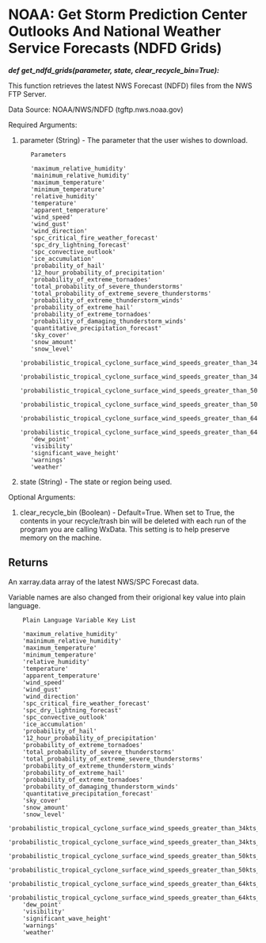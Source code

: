 # NOAA: Get Storm Prediction Center Outlooks And National Weather Service Forecasts (NDFD Grids)

***def get_ndfd_grids(parameter, 
                   state,
                   clear_recycle_bin=True):***

This function retrieves the latest NWS Forecast (NDFD) files from the NWS FTP Server. 

Data Source: NOAA/NWS/NDFD (tgftp.nws.noaa.gov)

Required Arguments: 

1) parameter (String) - The parameter that the user wishes to download.

          Parameters
          
          'maximum_relative_humidity'
          'mainimum_relative_humidity'
          'maximum_temperature'
          'minimum_temperature'
          'relative_humidity'
          'temperature'
          'apparent_temperature'
          'wind_speed'
          'wind_gust'
          'wind_direction'
          'spc_critical_fire_weather_forecast'
          'spc_dry_lightning_forecast'
          'spc_convective_outlook'
          'ice_accumulation'
          'probability_of_hail'
          '12_hour_probability_of_precipitation'
          'probability_of_extreme_tornadoes'
          'total_probability_of_severe_thunderstorms'
          'total_probability_of_extreme_severe_thunderstorms'
          'probability_of_extreme_thunderstorm_winds'
          'probability_of_extreme_hail'
          'probability_of_extreme_tornadoes'
          'probability_of_damaging_thunderstorm_winds'
          'quantitative_precipitation_forecast'
          'sky_cover'
          'snow_amount'
          'snow_level'
          'probabilistic_tropical_cyclone_surface_wind_speeds_greater_than_34kts_cumulative'
          'probabilistic_tropical_cyclone_surface_wind_speeds_greater_than_34kts_incremental'
          'probabilistic_tropical_cyclone_surface_wind_speeds_greater_than_50kts_cumulative'
          'probabilistic_tropical_cyclone_surface_wind_speeds_greater_than_50kts_incremental'
          'probabilistic_tropical_cyclone_surface_wind_speeds_greater_than_64kts_cumulative'
          'probabilistic_tropical_cyclone_surface_wind_speeds_greater_than_64kts_incremental'
          'dew_point'
          'visibility'
          'significant_wave_height'
          'warnings'
          'weather'  

2) state (String) - The state or region being used. 

Optional Arguments: 

1) clear_recycle_bin (Boolean) - Default=True. When set to True, the contents in your recycle/trash bin will be deleted with each run
    of the program you are calling WxData. This setting is to help preserve memory on the machine. 

Returns
-------

An xarray.data array of the latest NWS/SPC Forecast data.

Variable names are also changed from their origional key value into plain language.
    
        Plain Language Variable Key List
        
        'maximum_relative_humidity'
        'mainimum_relative_humidity'
        'maximum_temperature'
        'minimum_temperature'
        'relative_humidity'
        'temperature'
        'apparent_temperature'
        'wind_speed'
        'wind_gust'
        'wind_direction'
        'spc_critical_fire_weather_forecast'
        'spc_dry_lightning_forecast'
        'spc_convective_outlook'
        'ice_accumulation'
        'probability_of_hail'
        '12_hour_probability_of_precipitation'
        'probability_of_extreme_tornadoes'
        'total_probability_of_severe_thunderstorms'
        'total_probability_of_extreme_severe_thunderstorms'
        'probability_of_extreme_thunderstorm_winds'
        'probability_of_extreme_hail'
        'probability_of_extreme_tornadoes'
        'probability_of_damaging_thunderstorm_winds'
        'quantitative_precipitation_forecast'
        'sky_cover'
        'snow_amount'
        'snow_level'
        'probabilistic_tropical_cyclone_surface_wind_speeds_greater_than_34kts_cumulative'
        'probabilistic_tropical_cyclone_surface_wind_speeds_greater_than_34kts_incremental'
        'probabilistic_tropical_cyclone_surface_wind_speeds_greater_than_50kts_cumulative'
        'probabilistic_tropical_cyclone_surface_wind_speeds_greater_than_50kts_incremental'
        'probabilistic_tropical_cyclone_surface_wind_speeds_greater_than_64kts_cumulative'
        'probabilistic_tropical_cyclone_surface_wind_speeds_greater_than_64kts_incremental'
        'dew_point'
        'visibility'
        'significant_wave_height'
        'warnings'
        'weather'   
